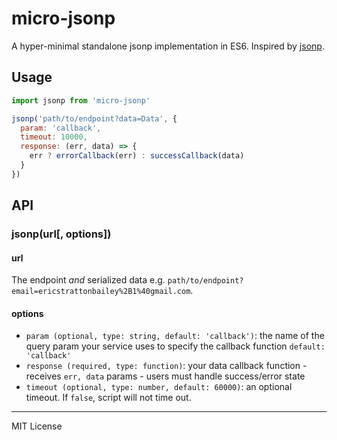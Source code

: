 # micro-jsonp
A hyper-minimal standalone jsonp implementation in ES6. Inspired by [jsonp](https://github.com/webmodules/jsonp).

## Usage
```javascript
import jsonp from 'micro-jsonp'

jsonp('path/to/endpoint?data=Data', {
  param: 'callback',
  timeout: 10000,
  response: (err, data) => {
    err ? errorCallback(err) : successCallback(data)
  }
})
```

## API

### jsonp(url[, options])

#### url
The endpoint *and* serialized data e.g. `path/to/endpoint?email=ericstrattonbailey%2B1%40gmail.com`.

#### options
 - `param (optional, type: string, default: 'callback')`: the name of the query param your service uses to specify the callback function `default: 'callback'`
 - `response (required, type: function)`: your data callback function - receives `err, data` params - users must handle success/error state
 - `timeout (optional, type: number, default: 60000)`: an optional timeout. If `false`, script will not time out.

* * *
 MIT License
